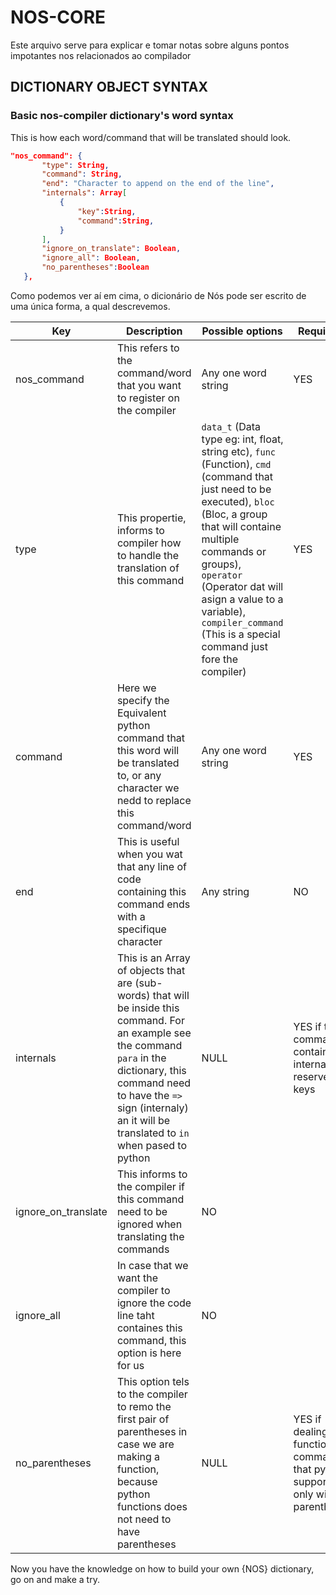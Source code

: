 # NOS-CORE

Este arquivo serve para explicar e tomar notas sobre alguns pontos impotantes nos relacionados ao compilador

## DICTIONARY OBJECT SYNTAX

### Basic nos-compiler dictionary's word syntax

This is how each word/command that will be translated should look.

 ```json
 "nos_command": {
        "type": String,
        "command": String,
        "end": "Character to append on the end of the line",
        "internals": Array[
            {
                "key":String,
                "command":String,
            }
        ],
        "ignore_on_translate": Boolean,
        "ignore_all": Boolean,
        "no_parentheses":Boolean
    },

 ```

 Como podemos ver aí em cima, o dicionário de Nós pode ser escrito de uma única forma, a qual descrevemos.

|Key|Description|Possible options |Required?|
|----|---|---|---|
|nos_command|This refers to the command/word that you want to register on the compiler|Any one word string|YES|
|type|This propertie, informs to compiler how to handle the translation of this command|`data_t` (Data type eg: int, float, string etc), `func` (Function), `cmd` (command that just need to be executed), `bloc` (Bloc, a group that will containe multiple commands or groups), `operator` (Operator dat will asign a value to a variable), `compiler_command` (This is a special command just fore the compiler)|YES|
|command|Here we specify the Equivalent python command that this word will be translated to, or any character we nedd to replace this command/word|Any one word string|YES|
|end|This is useful when you wat that any line of code containing this command ends with a specifique character|Any string|NO|
|internals|This is an Array of objects that are (sub-words) that will be inside this command. For an example see the command `para` in the dictionary, this command need to have the `=>` sign (internaly) an it will be translated to `in` when pased to python|NULL|YES if the command contains internal reserved keys|
|ignore_on_translate|This informs to the compiler if this command need to be ignored when translating the commands|NO|
|ignore_all|In case that we want the compiler to ignore the code line taht containes this command, this option is here for us|NO|
|no_parentheses|This option tels to the compiler to remo the first pair of parentheses in case we are making a function, because python functions does not need to have parentheses|NULL|YES if dealing with function ou commands that python supports only without parentheses|

Now you have the knowledge on how to build your own {NOS} dictionary, go on and make a try.
